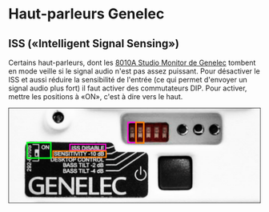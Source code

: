 # Haut-parleurs Genelec

## ISS («Intelligent Signal Sensing»)

Certains haut-parleurs, dont les [8010A Studio Monitor de Genelec](https://www.genelec.com/8010a) tombent en mode veille si le signal audio n'est pas assez puissant. Pour désactiver le ISS et aussi réduire la sensibilité de l'entrée (ce qui permet d'envoyer un signal audio plus fort) il faut activer des commutateurs DIP. Pour activer, mettre les positions à «ON», c'est à dire vers le haut.

![Commutateurs DIP d'un Genelec 8010a](./genelec_8010_dip.svg)